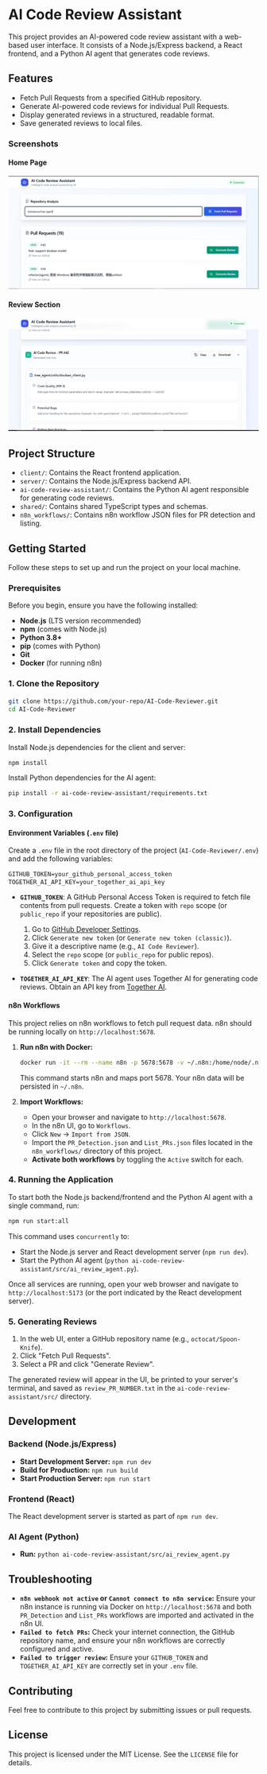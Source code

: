 # AI Code Review Assistant

This project provides an AI-powered code review assistant with a web-based user interface. It consists of a Node.js/Express backend, a React frontend, and a Python AI agent that generates code reviews.

## Features

- Fetch Pull Requests from a specified GitHub repository.
- Generate AI-powered code reviews for individual Pull Requests.
- Display generated reviews in a structured, readable format.
- Save generated reviews to local files.

### Screenshots

#### Home Page

![Home Page](Screenshots/home.jpg)

#### Review Section

![Review Section](Screenshots/review.jpg)

## Project Structure

- `client/`: Contains the React frontend application.
- `server/`: Contains the Node.js/Express backend API.
- `ai-code-review-assistant/`: Contains the Python AI agent responsible for generating code reviews.
- `shared/`: Contains shared TypeScript types and schemas.
- `n8n_workflows/`: Contains n8n workflow JSON files for PR detection and listing.

## Getting Started

Follow these steps to set up and run the project on your local machine.

### Prerequisites

Before you begin, ensure you have the following installed:

-   **Node.js** (LTS version recommended)
-   **npm** (comes with Node.js)
-   **Python 3.8+**
-   **pip** (comes with Python)
-   **Git**
-   **Docker** (for running n8n)

### 1. Clone the Repository

```bash
git clone https://github.com/your-repo/AI-Code-Reviewer.git
cd AI-Code-Reviewer
```

### 2. Install Dependencies

Install Node.js dependencies for the client and server:

```bash
npm install
```

Install Python dependencies for the AI agent:

```bash
pip install -r ai-code-review-assistant/requirements.txt
```

### 3. Configuration

#### Environment Variables (`.env` file)

Create a `.env` file in the root directory of the project (`AI-Code-Reviewer/.env`) and add the following variables:

```
GITHUB_TOKEN=your_github_personal_access_token
TOGETHER_AI_API_KEY=your_together_ai_api_key
```

-   **`GITHUB_TOKEN`**: A GitHub Personal Access Token is required to fetch file contents from pull requests. Create a token with `repo` scope (or `public_repo` if your repositories are public).
    1.  Go to [GitHub Developer Settings](https://github.com/settings/tokens).
    2.  Click `Generate new token` (or `Generate new token (classic)`).
    3.  Give it a descriptive name (e.g., `AI Code Reviewer`).
    4.  Select the `repo` scope (or `public_repo` for public repos).
    5.  Click `Generate token` and copy the token.

-   **`TOGETHER_AI_API_KEY`**: The AI agent uses Together AI for generating code reviews. Obtain an API key from [Together AI](https://www.together.ai/).

#### n8n Workflows

This project relies on n8n workflows to fetch pull request data. n8n should be running locally on `http://localhost:5678`.

1.  **Run n8n with Docker:**
    ```bash
    docker run -it --rm --name n8n -p 5678:5678 -v ~/.n8n:/home/node/.n8n n8nio/n8n
    ```
    This command starts n8n and maps port 5678. Your n8n data will be persisted in `~/.n8n`.

2.  **Import Workflows:**
    *   Open your browser and navigate to `http://localhost:5678`.
    *   In the n8n UI, go to `Workflows`.
    *   Click `New` -> `Import from JSON`.
    *   Import the `PR_Detection.json` and `List_PRs.json` files located in the `n8n_workflows/` directory of this project.
    *   **Activate both workflows** by toggling the `Active` switch for each.

### 4. Running the Application

To start both the Node.js backend/frontend and the Python AI agent with a single command, run:

```bash
npm run start:all
```

This command uses `concurrently` to:

-   Start the Node.js server and React development server (`npm run dev`).
-   Start the Python AI agent (`python ai-code-review-assistant/src/ai_review_agent.py`).

Once all services are running, open your web browser and navigate to `http://localhost:5173` (or the port indicated by the React development server).

### 5. Generating Reviews

1.  In the web UI, enter a GitHub repository name (e.g., `octocat/Spoon-Knife`).
2.  Click "Fetch Pull Requests".
3.  Select a PR and click "Generate Review".

The generated review will appear in the UI, be printed to your server's terminal, and saved as `review_PR_NUMBER.txt` in the `ai-code-review-assistant/src/` directory.

## Development

### Backend (Node.js/Express)

-   **Start Development Server:** `npm run dev`
-   **Build for Production:** `npm run build`
-   **Start Production Server:** `npm run start`

### Frontend (React)

The React development server is started as part of `npm run dev`.

### AI Agent (Python)

-   **Run:** `python ai-code-review-assistant/src/ai_review_agent.py`

## Troubleshooting

-   **`n8n webhook not active` or `Cannot connect to n8n service`:** Ensure your n8n instance is running via Docker on `http://localhost:5678` and both `PR_Detection` and `List_PRs` workflows are imported and activated in the n8n UI.
-   **`Failed to fetch PRs`:** Check your internet connection, the GitHub repository name, and ensure your n8n workflows are correctly configured and active.
-   **`Failed to trigger review`:** Ensure your `GITHUB_TOKEN` and `TOGETHER_AI_API_KEY` are correctly set in your `.env` file.

## Contributing

Feel free to contribute to this project by submitting issues or pull requests.

## License

This project is licensed under the MIT License. See the `LICENSE` file for details.
